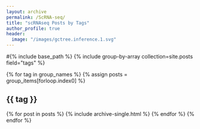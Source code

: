 ```yaml
---
layout: archive
permalink: /ScRNA-seq/
title: "scRNAseq Posts by Tags"
author_profile: true
header:
  image: "/images/gctree.inference.1.svg"
---
```


#{% include base_path %}
{% include group-by-array collection=site.posts field="tags" %}

{% for tag in group_names %}
  {% assign posts = group_items[forloop.index0] %}
  <h2 id="{{ tag | slugify }}" class="archive__subtitle">{{ tag }}</h2>
  {% for post in posts %}
    {% include archive-single.html %}
  {% endfor %}
{% endfor %}

